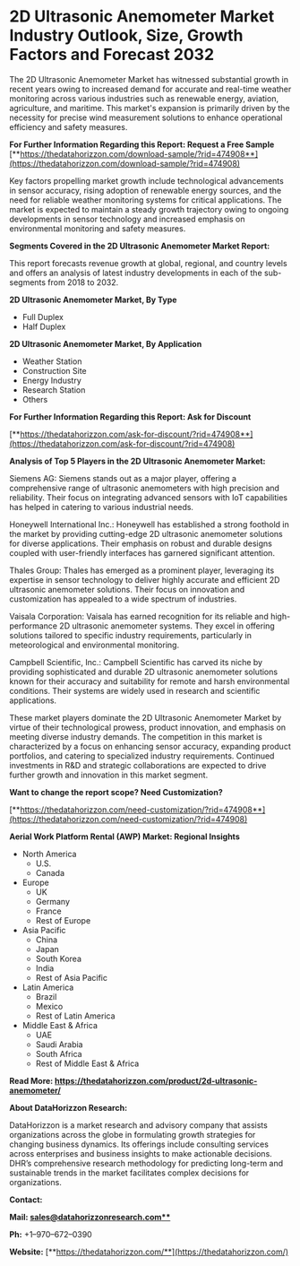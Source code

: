 ﻿# **2D Ultrasonic Anemometer Market Industry Outlook, Size, Growth Factors and Forecast 2032**
The 2D Ultrasonic Anemometer Market has witnessed substantial growth in recent years owing to increased demand for accurate and real-time weather monitoring across various industries such as renewable energy, aviation, agriculture, and maritime. This market's expansion is primarily driven by the necessity for precise wind measurement solutions to enhance operational efficiency and safety measures.

**For Further Information Regarding this Report: Request a Free Sample** [**https://thedatahorizzon.com/download-sample/?rid=474908**](https://thedatahorizzon.com/download-sample/?rid=474908)

Key factors propelling market growth include technological advancements in sensor accuracy, rising adoption of renewable energy sources, and the need for reliable weather monitoring systems for critical applications. The market is expected to maintain a steady growth trajectory owing to ongoing developments in sensor technology and increased emphasis on environmental monitoring and safety measures.

**Segments Covered in the 2D Ultrasonic Anemometer Market Report:**

This report forecasts revenue growth at global, regional, and country levels and offers an analysis of latest industry developments in each of the sub-segments from 2018 to 2032.

**2D Ultrasonic Anemometer Market, By Type**

- Full Duplex
- Half Duplex

**2D Ultrasonic Anemometer Market, By Application**

- Weather Station
- Construction Site
- Energy Industry
- Research Station
- Others

**For Further Information Regarding this Report: Ask for Discount**

[**https://thedatahorizzon.com/ask-for-discount/?rid=474908**](https://thedatahorizzon.com/ask-for-discount/?rid=474908)

**Analysis of Top 5 Players in the 2D Ultrasonic Anemometer Market:**

Siemens AG: Siemens stands out as a major player, offering a comprehensive range of ultrasonic anemometers with high precision and reliability. Their focus on integrating advanced sensors with IoT capabilities has helped in catering to various industrial needs.

Honeywell International Inc.: Honeywell has established a strong foothold in the market by providing cutting-edge 2D ultrasonic anemometer solutions for diverse applications. Their emphasis on robust and durable designs coupled with user-friendly interfaces has garnered significant attention.

Thales Group: Thales has emerged as a prominent player, leveraging its expertise in sensor technology to deliver highly accurate and efficient 2D ultrasonic anemometer solutions. Their focus on innovation and customization has appealed to a wide spectrum of industries.

Vaisala Corporation: Vaisala has earned recognition for its reliable and high-performance 2D ultrasonic anemometer systems. They excel in offering solutions tailored to specific industry requirements, particularly in meteorological and environmental monitoring.

Campbell Scientific, Inc.: Campbell Scientific has carved its niche by providing sophisticated and durable 2D ultrasonic anemometer solutions known for their accuracy and suitability for remote and harsh environmental conditions. Their systems are widely used in research and scientific applications.

These market players dominate the 2D Ultrasonic Anemometer Market by virtue of their technological prowess, product innovation, and emphasis on meeting diverse industry demands. The competition in this market is characterized by a focus on enhancing sensor accuracy, expanding product portfolios, and catering to specialized industry requirements. Continued investments in R&D and strategic collaborations are expected to drive further growth and innovation in this market segment.

**Want to change the report scope? Need Customization?**

[**https://thedatahorizzon.com/need-customization/?rid=474908**](https://thedatahorizzon.com/need-customization/?rid=474908)

**Aerial Work Platform Rental (AWP) Market: Regional Insights**

- North America
  - U.S.
  - Canada
- Europe
  - UK
  - Germany
  - France
  - Rest of Europe
- Asia Pacific
  - China
  - Japan
  - South Korea
  - India
  - Rest of Asia Pacific
- Latin America
  - Brazil
  - Mexico
  - Rest of Latin America
- Middle East & Africa
  - UAE
  - Saudi Arabia
  - South Africa
  - Rest of Middle East & Africa

**Read More: https://thedatahorizzon.com/product/2d-ultrasonic-anemometer/**

**About DataHorizzon Research:**

DataHorizzon is a market research and advisory company that assists organizations across the globe in formulating growth strategies for changing business dynamics. Its offerings include consulting services across enterprises and business insights to make actionable decisions. DHR’s comprehensive research methodology for predicting long-term and sustainable trends in the market facilitates complex decisions for organizations.

**Contact:**

**Mail: [sales@datahorizzonresearch.com**](mailto:sales@datahorizzonresearch.com)**

**Ph:** +1–970–672–0390

**Website:** [**https://thedatahorizzon.com/**](https://thedatahorizzon.com/)

